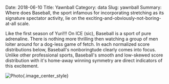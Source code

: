 Date: 2018-06-10
Title: Yawnball
Category: data
Slug: yawnball
Summary: Where does Baseball, the sport infamous for incorporating stretching as its signature spectator activity, lie on the exciting-and-obviously-not-boring-at-all scale.  

Like the first season of Yuri!!! On ICE (sic), Baseball is a sport of pure adrenaline. 
There is nothing more thrilling then watching a group of men loiter around for a 
dog-less game of fetch. In each normalized score distributions below, Baseball's 
nonboringtude clearly comes into focus. Unlike other professional sports, 
Baseball's smooth and low-skewed score distribution with it's home-away winning 
symmetry are direct indicators of this excitement. 

![Photo]({attach}/assets/data/2018/yawnball.png){.image_center_style}

